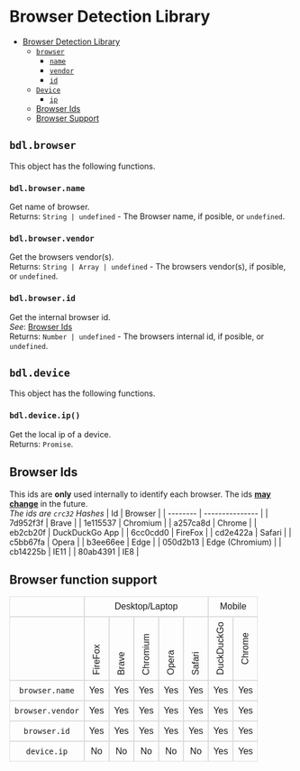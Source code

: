 # Browser Detection Library

- [Browser Detection Library](#browser-detection-library)
    - [`browser`](#bdlbrowser)
      - [`name`](#bdlbrowsername)
      - [`vendor`](#bdlbrowservendor)
      - [`id`](#bdlbrowserid)
    - [`Device`](#bdldevice)
      - [`ip`]()
  - [Browser Ids](#browser-ids)
  - [Browser Support](#browser-function-support)

## `bdl.browser`
This object has the following functions.

### `bdl.browser.name`
Get name of browser.<br>
Returns: `String | undefined` - The Browser name, if posible, or `undefined`.

### `bdl.browser.vendor`
Get the browsers vendor(s).<br>
Returns: `String | Array | undefined` - The browsers vendor(s), if posible, or `undefined`.

### `bdl.browser.id`
Get the internal browser id.<br>
*See*: [Browser Ids](#bdlbrowserid)<br>
Returns: `Number | undefined` - The browsers internal id, if posible, or `undefined`.


## `bdl.device`
This object has the following functions.

### `bdl.device.ip()`
Get the local ip of a device.<br>
Returns: `Promise`.

## Browser Ids
<!-- http://www.sha1-online.com/ -->
This ids are **only** used internally to identify each browser. The ids <u>**may change**</u> in the future.<br>
*The ids are `crc32` Hashes*
| Id       | Browser         |
| -------- | --------------- |
| 7d952f3f | Brave           |
| 1e115537 | Chromium        |
| a257ca8d | Chrome          |
| eb2cb20f | DuckDuckGo App  |
| 6cc0cdd0 | FireFox         |
| cd2e422a | Safari          |
| c5bb67fa | Opera           |
| b3ee66ee | Edge            |
| 050d2b13 | Edge (Chromium) |
| cb14225b | IE11            |
| 80ab4391 | IE8             |

## Browser function support
<table style="font-family: Arial, Helvetica, sans-serif;border-collapse: collapse;border-spacing: 0;display: contents;">
  <thead>
    <tr id="devices">
      <td style="border: 1px solid #ddd;padding: 8px;"></td>
      <td colspan="5" style="text-align: center;border: 1px solid #ddd;padding: 8px;">Desktop/Laptop</td>
      <td colspan="2" style="text-align: center;border: 1px solid #ddd;padding: 8px;">Mobile</td>
    </tr>
    <tr id="names">
      <td style="border: 1px solid #ddd;padding: 8px;vertical-align: bottom;"></td>
      <td style="border: 1px solid #ddd;padding: 8px;vertical-align: bottom;">
          <div style="left: calc(50% - .5rem);line-height: 1;position: relative;transform: rotate(180deg);white-space: nowrap;writing-mode: vertical-rl;text-align: left;">FireFox</div>
      </td>
      <td style="border: 1px solid #ddd;padding: 8px;vertical-align: bottom;">
          <div style="left: calc(50% - .5rem);line-height: 1;position: relative;transform: rotate(180deg);white-space: nowrap;writing-mode: vertical-rl;text-align: left;">Brave</div>
      </td>
      <td style="border: 1px solid #ddd;padding: 8px;vertical-align: bottom;">
          <div style="left: calc(50% - .5rem);line-height: 1;position: relative;transform: rotate(180deg);white-space: nowrap;writing-mode: vertical-rl;text-align: left;">Chromium</div>
      </td>
      <td style="border: 1px solid #ddd;padding: 8px;vertical-align: bottom;">
          <div style="left: calc(50% - .5rem);line-height: 1;position: relative;transform: rotate(180deg);white-space: nowrap;writing-mode: vertical-rl;text-align: left;">Opera</div>
      </td>
      <td style="border: 1px solid #ddd;padding: 8px;vertical-align: bottom;">
          <div style="left: calc(50% - .5rem);line-height: 1;position: relative;transform: rotate(180deg);white-space: nowrap;writing-mode: vertical-rl;text-align: left;">Safari</div>
      </td>
      <td style="border: 1px solid #ddd;padding: 8px;"vertical-align: bottom;>
          <div style="left: calc(50% - .5rem);line-height: 1;position: relative;transform: rotate(180deg);white-space: nowrap;writing-mode: vertical-rl;text-align: left;">DuckDuckGo</div>
      </td>
      <td style="border: 1px solid #ddd;padding: 8px;"vertical-align: bottom;>
          <div style="left: calc(50% - .5rem);line-height: 1;position: relative;transform: rotate(180deg);white-space: nowrap;writing-mode: vertical-rl;text-align: left;">Chrome</div>
      </td>
    </tr>
  </thead>
  <tbody>
    <tr style="text-align: center;">
      <td style="border: 1px solid #ddd;padding: 8px;"><code>browser.name</code></td>
      <td style="border: 1px solid #ddd;padding: 8px;">Yes</td>
      <td style="border: 1px solid #ddd;padding: 8px;">Yes</td>
      <td style="border: 1px solid #ddd;padding: 8px;">Yes</td>
      <td style="border: 1px solid #ddd;padding: 8px;">Yes</td>
      <td style="border: 1px solid #ddd;padding: 8px;">Yes</td>
      <td style="border: 1px solid #ddd;padding: 8px;">Yes</td>
      <td style="border: 1px solid #ddd;padding: 8px;">Yes</td>
    </tr>
    <tr style="text-align: center;">
      <td style="border: 1px solid #ddd;padding: 8px;"><code>browser.vendor</code></td>
      <td style="border: 1px solid #ddd;padding: 8px;">Yes</td>
      <td style="border: 1px solid #ddd;padding: 8px;">Yes</td>
      <td style="border: 1px solid #ddd;padding: 8px;">Yes</td>
      <td style="border: 1px solid #ddd;padding: 8px;">Yes</td>
      <td style="border: 1px solid #ddd;padding: 8px;">Yes</td>
      <td style="border: 1px solid #ddd;padding: 8px;">Yes</td>
      <td style="border: 1px solid #ddd;padding: 8px;">Yes</td>
    </tr>
    <tr style="text-align: center;">
      <td style="border: 1px solid #ddd;padding: 8px;"><code>browser.id</code></td>
      <td style="border: 1px solid #ddd;padding: 8px;">Yes</td>
      <td style="border: 1px solid #ddd;padding: 8px;">Yes</td>
      <td style="border: 1px solid #ddd;padding: 8px;">Yes</td>
      <td style="border: 1px solid #ddd;padding: 8px;">Yes</td>
      <td style="border: 1px solid #ddd;padding: 8px;">Yes</td>
      <td style="border: 1px solid #ddd;padding: 8px;">Yes</td>
      <td style="border: 1px solid #ddd;padding: 8px;">Yes</td>
    </tr>
    <tr style="text-align: center;">
      <td style="border: 1px solid #ddd;padding: 8px;"><code>device.ip</code></td>
      <td style="border: 1px solid #ddd;padding: 8px;">No</td>
      <td style="border: 1px solid #ddd;padding: 8px;">No</td>
      <td style="border: 1px solid #ddd;padding: 8px;">No</td>
      <td style="border: 1px solid #ddd;padding: 8px;">No</td>
      <td style="border: 1px solid #ddd;padding: 8px;">No</td>
      <td style="border: 1px solid #ddd;padding: 8px;">Yes</td>
      <td style="border: 1px solid #ddd;padding: 8px;">Yes</td>
    </tr>
  </tbody>
</table>

<!--
WILL MAY BE USED

## Vendor Ids
*The ids are `crc32` Hashes*
| Id       | Vendor                                      |
| -------- | ------------------------------------------- |
| 18548a5c | Brave Software Inc.                         |
| 937cb344 | Chromium Project                            |
| 8e6b7a10 | Google LLC                                  |
| da2659c6 | Mozilla Corporation <br> Mozilla Foundation |
| 059d2289 | Apple Inc.                                  |
| 13775fee | Opera Software                              |
| 13775fee | Opera Software                              |
| 3fac4e54 | Microsoft                                   |
| 31d367a9 | Duck Duck Go Inc.                           | -->
